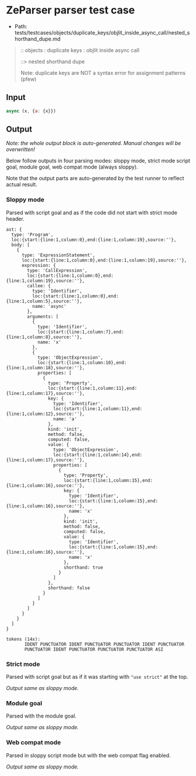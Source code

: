 # ZeParser parser test case

- Path: tests/testcases/objects/duplicate_keys/objlit_inside_async_call/nested_shorthand_dupe.md

> :: objects : duplicate keys : objlit inside async call
>
> ::> nested shorthand dupe
>
> Note: duplicate keys are NOT a syntax error for assignment patterns (pfew)

## Input

`````js
async (x, {a: {x}})
`````

## Output

_Note: the whole output block is auto-generated. Manual changes will be overwritten!_

Below follow outputs in four parsing modes: sloppy mode, strict mode script goal, module goal, web compat mode (always sloppy).

Note that the output parts are auto-generated by the test runner to reflect actual result.

### Sloppy mode

Parsed with script goal and as if the code did not start with strict mode header.

`````
ast: {
  type: 'Program',
  loc:{start:{line:1,column:0},end:{line:1,column:19},source:''},
  body: [
    {
      type: 'ExpressionStatement',
      loc:{start:{line:1,column:0},end:{line:1,column:19},source:''},
      expression: {
        type: 'CallExpression',
        loc:{start:{line:1,column:0},end:{line:1,column:19},source:''},
        callee: {
          type: 'Identifier',
          loc:{start:{line:1,column:0},end:{line:1,column:5},source:''},
          name: 'async'
        },
        arguments: [
          {
            type: 'Identifier',
            loc:{start:{line:1,column:7},end:{line:1,column:8},source:''},
            name: 'x'
          },
          {
            type: 'ObjectExpression',
            loc:{start:{line:1,column:10},end:{line:1,column:18},source:''},
            properties: [
              {
                type: 'Property',
                loc:{start:{line:1,column:11},end:{line:1,column:17},source:''},
                key: {
                  type: 'Identifier',
                  loc:{start:{line:1,column:11},end:{line:1,column:12},source:''},
                  name: 'a'
                },
                kind: 'init',
                method: false,
                computed: false,
                value: {
                  type: 'ObjectExpression',
                  loc:{start:{line:1,column:14},end:{line:1,column:17},source:''},
                  properties: [
                    {
                      type: 'Property',
                      loc:{start:{line:1,column:15},end:{line:1,column:16},source:''},
                      key: {
                        type: 'Identifier',
                        loc:{start:{line:1,column:15},end:{line:1,column:16},source:''},
                        name: 'x'
                      },
                      kind: 'init',
                      method: false,
                      computed: false,
                      value: {
                        type: 'Identifier',
                        loc:{start:{line:1,column:15},end:{line:1,column:16},source:''},
                        name: 'x'
                      },
                      shorthand: true
                    }
                  ]
                },
                shorthand: false
              }
            ]
          }
        ]
      }
    }
  ]
}

tokens (14x):
       IDENT PUNCTUATOR IDENT PUNCTUATOR PUNCTUATOR IDENT PUNCTUATOR
       PUNCTUATOR IDENT PUNCTUATOR PUNCTUATOR PUNCTUATOR ASI
`````

### Strict mode

Parsed with script goal but as if it was starting with `"use strict"` at the top.

_Output same as sloppy mode._

### Module goal

Parsed with the module goal.

_Output same as sloppy mode._

### Web compat mode

Parsed in sloppy script mode but with the web compat flag enabled.

_Output same as sloppy mode._
